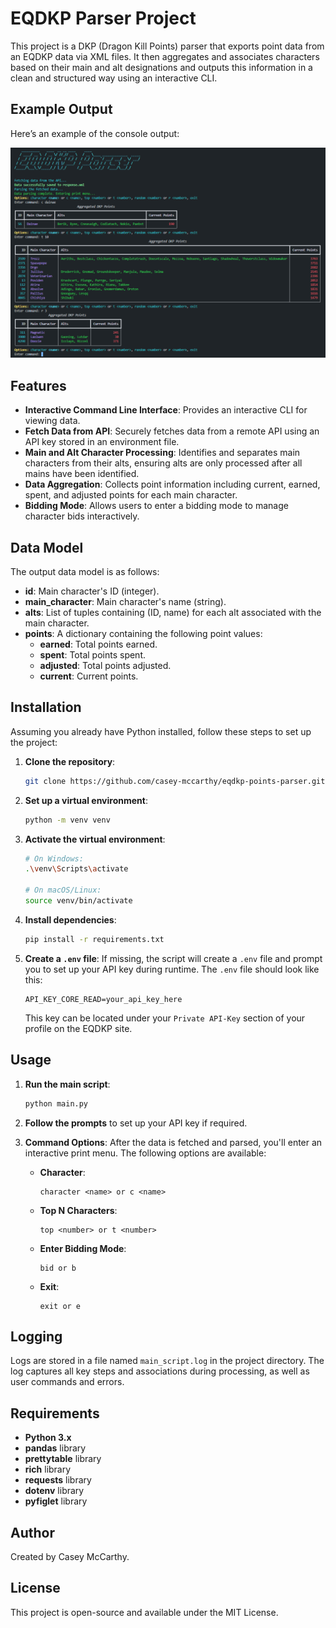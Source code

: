 # EQDKP Parser Project

This project is a DKP (Dragon Kill Points) parser that exports point data from an EQDKP data via XML files. It then aggregates and associates characters based on their main and alt designations and outputs this information in a clean and structured way using an interactive CLI.

## Example Output

Here’s an example of the console output:

![Output](readme/run_example.png)

## Features

- **Interactive Command Line Interface**: Provides an interactive CLI for viewing data.
- **Fetch Data from API**: Securely fetches data from a remote API using an API key stored in an environment file.
- **Main and Alt Character Processing**: Identifies and separates main characters from their alts, ensuring alts are only processed after all mains have been identified.
- **Data Aggregation**: Collects point information including current, earned, spent, and adjusted points for each main character.
- **Bidding Mode**: Allows users to enter a bidding mode to manage character bids interactively.


## Data Model

The output data model is as follows:
- **id**: Main character's ID (integer).
- **main_character**: Main character's name (string).
- **alts**: List of tuples containing (ID, name) for each alt associated with the main character.
- **points**: A dictionary containing the following point values:
  - **earned**: Total points earned.
  - **spent**: Total points spent.
  - **adjusted**: Total points adjusted.
  - **current**: Current points.

## Installation

Assuming you already have Python installed, follow these steps to set up the project:

1. **Clone the repository**:
   ```bash
   git clone https://github.com/casey-mccarthy/eqdkp-points-parser.git
   ```

2. **Set up a virtual environment**:
   ```bash
   python -m venv venv
   ```

3. **Activate the virtual environment**:
   ```bash
   # On Windows:
   .\venv\Scripts\activate

   # On macOS/Linux:
   source venv/bin/activate
   ```

4. **Install dependencies**:
   ```bash
   pip install -r requirements.txt
   ```

5. **Create a `.env` file**:
   If missing, the script will create a `.env` file and prompt you to set up your API key during runtime. The `.env` file should look like this:
   ```
   API_KEY_CORE_READ=your_api_key_here
   ```
   This key can be located under your `Private API-Key` section of your profile on the EQDKP site.

## Usage

1. **Run the main script**:
   ```bash
   python main.py
   ```

2. **Follow the prompts** to set up your API key if required.

3. **Command Options**:
   After the data is fetched and parsed, you'll enter an interactive print menu. The following options are available:
   - **Character**:
     ```plaintext
     character <name> or c <name>
     ```
   - **Top N Characters**:
     ```plaintext
     top <number> or t <number>
     ```
   - **Enter Bidding Mode**:
     ```plaintext
     bid or b
     ```
   - **Exit**:
     ```plaintext
     exit or e
     ```

## Logging

Logs are stored in a file named `main_script.log` in the project directory. The log captures all key steps and associations during processing, as well as user commands and errors.


## Requirements

- **Python 3.x**
- **pandas** library
- **prettytable** library
- **rich** library
- **requests** library
- **dotenv** library
- **pyfiglet** library

## Author

Created by Casey McCarthy.

## License

This project is open-source and available under the MIT License.
